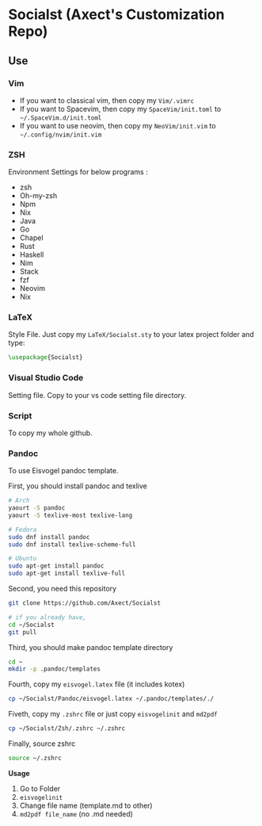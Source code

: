 # Socialst (Axect's Customization Repo)

## Use


### Vim

* If you want to classical vim, then copy my `Vim/.vimrc`
* If you want to Spacevim, then copy my `SpaceVim/init.toml` to `~/.SpaceVim.d/init.toml`
* If you want to use neovim, then copy my `NeoVim/init.vim` to `~/.config/nvim/init.vim`

### ZSH

Environment Settings for below programs :

* zsh
* Oh-my-zsh
* Npm
* Nix
* Java
* Go
* Chapel
* Rust
* Haskell
* Nim
* Stack
* fzf
* Neovim
* Nix

### LaTeX

Style File. Just copy my `LaTeX/Socialst.sty` to your latex project folder and type:

```LaTeX
\usepackage{Socialst}
```

### Visual Studio Code

Setting file. Copy to your vs code setting file directory.

### Script

To copy my whole github.

### Pandoc

To use Eisvogel pandoc template.

First, you should install pandoc and texlive

```sh
# Arch
yaourt -S pandoc
yaourt -S texlive-most texlive-lang

# Fedora
sudo dnf install pandoc
sudo dnf install texlive-scheme-full

# Ubuntu
sudo apt-get install pandoc
sudo apt-get install texlive-full
```

Second, you need this repository

```sh
git clone https://github.com/Axect/Socialst

# if you already have,
cd ~/Socialst
git pull
```

Third, you should make pandoc template directory

```sh
cd ~
mkdir -p .pandoc/templates
```

Fourth, copy my `eisvogel.latex` file (it includes kotex)

```sh
cp ~/Socialst/Pandoc/eisvogel.latex ~/.pandoc/templates/./
```

Fiveth, copy my `.zshrc` file or just copy `eisvogelinit` and `md2pdf`

```sh
cp ~/Socialst/Zsh/.zshrc ~/.zshrc
```

Finally, source zshrc

```sh
source ~/.zshrc
```

**Usage**

1. Go to Folder
2. `eisvogelinit`
3. Change file name (template.md to other)
4. `md2pdf file_name` (no .md needed)
